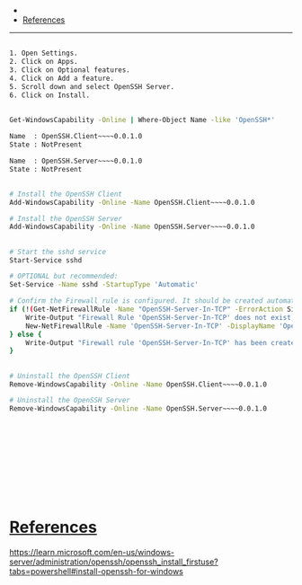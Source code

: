 - 
- [References](#references)

-------------------------------------------

## 
```sh
1. Open Settings.
2. Click on Apps.
3. Click on Optional features.
4. Click on Add a feature.
5. Scroll down and select OpenSSH Server.
6. Click on Install.
```

## 
```sh
Get-WindowsCapability -Online | Where-Object Name -like 'OpenSSH*'
```

```sh
Name  : OpenSSH.Client~~~~0.0.1.0
State : NotPresent

Name  : OpenSSH.Server~~~~0.0.1.0
State : NotPresent
```

## 
```sh
# Install the OpenSSH Client
Add-WindowsCapability -Online -Name OpenSSH.Client~~~~0.0.1.0

# Install the OpenSSH Server
Add-WindowsCapability -Online -Name OpenSSH.Server~~~~0.0.1.0
```

## 
```sh
# Start the sshd service
Start-Service sshd

# OPTIONAL but recommended:
Set-Service -Name sshd -StartupType 'Automatic'

# Confirm the Firewall rule is configured. It should be created automatically by setup. Run the following to verify
if (!(Get-NetFirewallRule -Name "OpenSSH-Server-In-TCP" -ErrorAction SilentlyContinue | Select-Object Name, Enabled)) {
    Write-Output "Firewall Rule 'OpenSSH-Server-In-TCP' does not exist, creating it..."
    New-NetFirewallRule -Name 'OpenSSH-Server-In-TCP' -DisplayName 'OpenSSH Server (sshd)' -Enabled True -Direction Inbound -Protocol TCP -Action Allow -LocalPort 22
} else {
    Write-Output "Firewall rule 'OpenSSH-Server-In-TCP' has been created and exists."
}
```

## 
```sh
# Uninstall the OpenSSH Client
Remove-WindowsCapability -Online -Name OpenSSH.Client~~~~0.0.1.0

# Uninstall the OpenSSH Server
Remove-WindowsCapability -Online -Name OpenSSH.Server~~~~0.0.1.0
```

## 
```sh

```

## 
```sh

```

## 
```sh

```

## 
```sh

```

## 
```sh

```

# [References](#references-1)

https://learn.microsoft.com/en-us/windows-server/administration/openssh/openssh_install_firstuse?tabs=powershell#install-openssh-for-windows